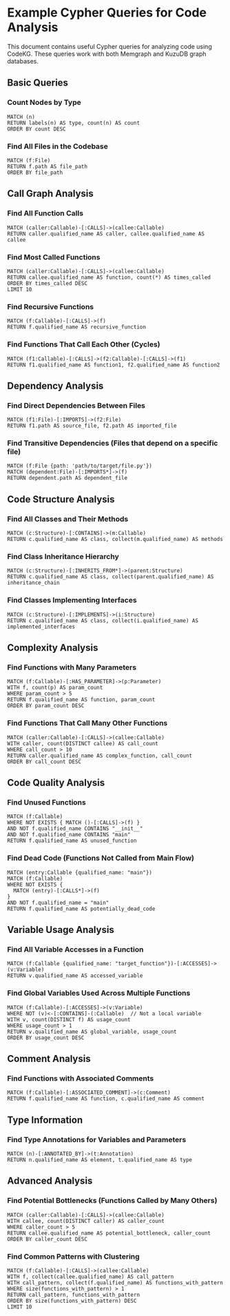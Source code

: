 # Example Cypher Queries for Code Analysis

This document contains useful Cypher queries for analyzing code using CodeKG. These queries work with both Memgraph and KuzuDB graph databases.

## Basic Queries

### Count Nodes by Type

```cypher
MATCH (n)
RETURN labels(n) AS type, count(n) AS count
ORDER BY count DESC
```

### Find All Files in the Codebase

```cypher
MATCH (f:File)
RETURN f.path AS file_path
ORDER BY file_path
```

## Call Graph Analysis

### Find All Function Calls

```cypher
MATCH (caller:Callable)-[:CALLS]->(callee:Callable)
RETURN caller.qualified_name AS caller, callee.qualified_name AS callee
```

### Find Most Called Functions

```cypher
MATCH (caller:Callable)-[:CALLS]->(callee:Callable)
RETURN callee.qualified_name AS function, count(*) AS times_called
ORDER BY times_called DESC
LIMIT 10
```

### Find Recursive Functions

```cypher
MATCH (f:Callable)-[:CALLS]->(f)
RETURN f.qualified_name AS recursive_function
```

### Find Functions That Call Each Other (Cycles)

```cypher
MATCH (f1:Callable)-[:CALLS]->(f2:Callable)-[:CALLS]->(f1)
RETURN f1.qualified_name AS function1, f2.qualified_name AS function2
```

## Dependency Analysis

### Find Direct Dependencies Between Files

```cypher
MATCH (f1:File)-[:IMPORTS]->(f2:File)
RETURN f1.path AS source_file, f2.path AS imported_file
```

### Find Transitive Dependencies (Files that depend on a specific file)

```cypher
MATCH (f:File {path: 'path/to/target/file.py'})
MATCH (dependent:File)-[:IMPORTS*]->(f)
RETURN dependent.path AS dependent_file
```

## Code Structure Analysis

### Find All Classes and Their Methods

```cypher
MATCH (c:Structure)-[:CONTAINS]->(m:Callable)
RETURN c.qualified_name AS class, collect(m.qualified_name) AS methods
```

### Find Class Inheritance Hierarchy

```cypher
MATCH (c:Structure)-[:INHERITS_FROM*]->(parent:Structure)
RETURN c.qualified_name AS class, collect(parent.qualified_name) AS inheritance_chain
```

### Find Classes Implementing Interfaces

```cypher
MATCH (c:Structure)-[:IMPLEMENTS]->(i:Structure)
RETURN c.qualified_name AS class, collect(i.qualified_name) AS implemented_interfaces
```

## Complexity Analysis

### Find Functions with Many Parameters

```cypher
MATCH (f:Callable)-[:HAS_PARAMETER]->(p:Parameter)
WITH f, count(p) AS param_count
WHERE param_count > 5
RETURN f.qualified_name AS function, param_count
ORDER BY param_count DESC
```

### Find Functions That Call Many Other Functions

```cypher
MATCH (caller:Callable)-[:CALLS]->(callee:Callable)
WITH caller, count(DISTINCT callee) AS call_count
WHERE call_count > 10
RETURN caller.qualified_name AS complex_function, call_count
ORDER BY call_count DESC
```

## Code Quality Analysis

### Find Unused Functions

```cypher
MATCH (f:Callable)
WHERE NOT EXISTS { MATCH ()-[:CALLS]->(f) }
AND NOT f.qualified_name CONTAINS "__init__"
AND NOT f.qualified_name CONTAINS "main"
RETURN f.qualified_name AS unused_function
```

### Find Dead Code (Functions Not Called from Main Flow)

```cypher
MATCH (entry:Callable {qualified_name: "main"})
MATCH (f:Callable)
WHERE NOT EXISTS { 
  MATCH (entry)-[:CALLS*]->(f) 
}
AND NOT f.qualified_name = "main"
RETURN f.qualified_name AS potentially_dead_code
```

## Variable Usage Analysis

### Find All Variable Accesses in a Function

```cypher
MATCH (f:Callable {qualified_name: "target_function"})-[:ACCESSES]->(v:Variable)
RETURN v.qualified_name AS accessed_variable
```

### Find Global Variables Used Across Multiple Functions

```cypher
MATCH (f:Callable)-[:ACCESSES]->(v:Variable)
WHERE NOT (v)<-[:CONTAINS]-(:Callable)  // Not a local variable
WITH v, count(DISTINCT f) AS usage_count
WHERE usage_count > 1
RETURN v.qualified_name AS global_variable, usage_count
ORDER BY usage_count DESC
```

## Comment Analysis

### Find Functions with Associated Comments

```cypher
MATCH (f:Callable)-[:ASSOCIATED_COMMENT]->(c:Comment)
RETURN f.qualified_name AS function, c.qualified_name AS comment
```

## Type Information

### Find Type Annotations for Variables and Parameters

```cypher
MATCH (n)-[:ANNOTATED_BY]->(t:Annotation)
RETURN n.qualified_name AS element, t.qualified_name AS type
```

## Advanced Analysis

### Find Potential Bottlenecks (Functions Called by Many Others)

```cypher
MATCH (caller:Callable)-[:CALLS]->(callee:Callable)
WITH callee, count(DISTINCT caller) AS caller_count
WHERE caller_count > 5
RETURN callee.qualified_name AS potential_bottleneck, caller_count
ORDER BY caller_count DESC
```

### Find Common Patterns with Clustering

```cypher
MATCH (f:Callable)-[:CALLS]->(callee:Callable)
WITH f, collect(callee.qualified_name) AS call_pattern
WITH call_pattern, collect(f.qualified_name) AS functions_with_pattern
WHERE size(functions_with_pattern) > 1
RETURN call_pattern, functions_with_pattern
ORDER BY size(functions_with_pattern) DESC
LIMIT 10
``` 